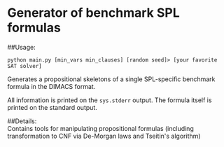 Generator of benchmark SPL formulas
===================================

##Usage:
	
	python main.py [min_vars min_clauses] [random seed]> [your favorite SAT solver]

Generates a propositional skeletons of a single SPL-specific benchmark formula in the DIMACS format.

All information is printed on the `sys.stderr` output. 
The formula itself is printed on the standard output.

##Details:	
Contains tools for manipulating propositional formulas (including transformation to CNF via De-Morgan laws and Tseitin's algorithm)



